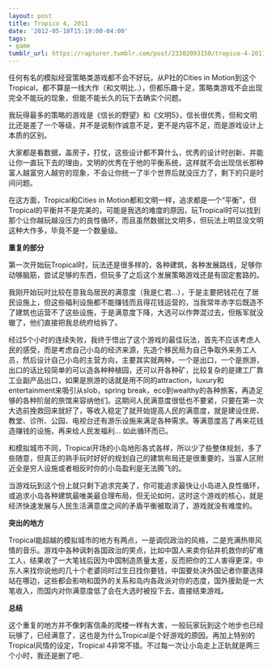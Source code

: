 ```yaml
---
layout: post
title: Tropico 4, 2011
date: '2012-05-18T15:19:00-04:00'
tags:
- game
tumblr_url: https://rapturer.tumblr.com/post/23302093150/tropico-4-2011
---
```

任何有名的模拟经营策略类游戏都不会不好玩，从P社的Cities in Motion到这个Tropical，都不算是一线大作（和文明比..），但都乐趣十足，策略类游戏不会出现完全不能玩的现象，但能不能长久的玩下去确实个问题。

我玩得最多的策略的游戏是《信长的野望》和《文明5》，信长很优秀，但和文明比还是差了一个等级，并不是说制作诚意不足，更不是内容不足，而是游戏设计上本质的区别。

大家都是看数据，盖房子，打仗，这些设计都不算什么，优秀的设计时创新、并能让你一直玩下去的理由，文明的优秀在于他的平衡系统，这样就不会出现信长那种富人越富穷人越穷的现象，不会让你统一了半个世界后就没压力了，剩下的只是时间问题。

在这方面，Tropical和Cities in Motion都和文明一样，追求都是一个“平衡”，但Tropical的平衡并不是完美的，可能是我选的难度的原因，玩Tropical时可以找到那个让你越玩越没压力的良性循环，而且虽然数据比文明多，但玩法上明显没文明这种大作多，毕竟不是一个数量级。

**重复的部分**

第一次开始玩Tropical时，玩法还是很多样的，各种建筑，各种发展路线，足够你动够脑筋，尝试足够的东西，但玩多了之后这个发展策略游戏还是有固定套路的。

我刚开始玩时比较在意我岛居民的满意度（我是仁君…），于是主要把钱花在了居民设施上，但这些福利设施都不能赚钱而且得花钱运营的，当我常年赤字后既造不了建筑也运营不了这些设施，于是满意度下降，大选可以作弊混过去，但叛军就没辙了，他们直接把我总统府给拆了。

经过5个小时的连续失败，我终于悟出了这个游戏的最佳玩法，首先不应该考虑人民的感受，而是考虑自己小岛的经济来源，先造个移民局为自己争取外来务工人员，然后设计自己小岛的主营方向，主要其实就两种，一个是出口，一个是旅游，出口的话比较简单的可以造各种种植园，还可以开各种矿，比较复杂的是建工厂靠工业副产品出口，如果是旅游的话就是用不同的attraction，luxury和entertainment来吸引从slob，spring break，eco到wealthy的各种旅客，再造足够的各种阶层的旅馆来容纳他们。这期间人民满意度很低也不要紧，只要在第一次大选前挽救回来就好了，等收入稳定了就开始提高人民的满意度，就是建设住房、教堂、诊所、公园、电视台还有游乐设施来满足各种需求。等满意度高了再来花钱造赚钱的设施，再来给人民发福利… 如此循环而已。

和模拟城市不同，Tropical开场的小岛地形各式各样，所以少了些整体规划，多了些随意，但真正的熟手玩时好好的规划自己的建筑布局还是很重要的，当富人区附近全是穷人设施或者相反时你的小岛盈利是无法腾飞的。

当游戏玩到这个份上就只剩下追求完美了，你可能追求最快让小岛进入良性循环，或追求小岛各种建筑最唯美最合理布局，但无论如何，这时这个游戏的核心，就是经济快速发展与人民生活满意度之间的矛盾平衡被取消了，游戏就没有难度的。

**突出的地方**

Tropical能超越的模拟城市的地方有两点，一是调侃政治的风格，二是充满热带风情的音乐。游戏中各种讽刺各国政治的笑点，比如中国人来卖你钻井机救你的矿难工人，结果收了一大笔钱后因为中国制造质量太差，反而把你的工人害得更深，中东人来找你说他的几十个老婆同时过生日找你要钱，中国要处决外国记者你要选择站在哪边，这些都会影响和国外的关系和岛内各政派对你的态度，国外援助是一大笔收入，而国内对你满意度低了会在大选时被投下去，直接结束游戏。

**总结**

这个重复的地方并不像刺客信条的爬楼一样有大害，一般玩家玩到这个地步也已经玩够了，已经满意了，这也是为什么Tropical是个好游戏的原因。再加上特别的Tropical风情的设定，Tropical 4非常不错。不过每一次让小岛走上正轨就是两三个小时，我还是删了吧..

